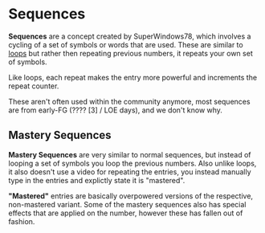 # Sequences
**Sequences** are a concept created by SuperWindows78, which involves a cycling of a set of symbols or words that are used. These are similar to [loops](./loops.md) but rather then repeating previous numbers, it repeats your own set of symbols.

Like loops, each repeat makes the entry more powerful and increments the repeat counter.

These aren't often used within the community anymore, most sequences are from early-FG (???? [3] / LOE days), and we don't know why.

## Mastery Sequences
**Mastery Sequences** are very similar to normal sequences, but instead of looping a set of symbols you loop the previous numbers. Also unlike loops, it also doesn't use a video for repeating the entries, you instead manually type in the entries and explictly state it is "mastered".

**"Mastered"** entries are basically overpowered versions of the respective, non-mastered variant. Some of the mastery sequences also has special effects that are applied on the number, however these has fallen out of fashion.
